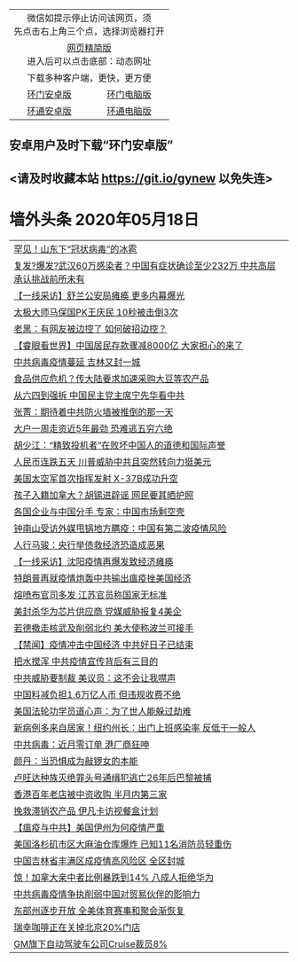 <table>  
  <tr>
    <td colspan="2" align="center">微信如提示停止访问该网页，须<br/>先点击右上角三个点，选择浏览器打开</td>
  <tr>
  <tr>
    <td colspan="2" align="center"><a href="https://gitcdn.xyz/cdn/otiny/up/master/show005.htm">网页精简版</a><br/>进入后可以点击底部：动态网址</td>
  </tr>
  <tr>
    <td colspan="2" align="center">下载多种客户端，更快，更方便</td>
  <tr>
  <tr>
    <td align="center"><a href="https://cdn.jsdelivr.net/gh/opipe/up/oGatea.apk">环门安卓版</a></td>
    <td align="center"><a href="https://cdn.jsdelivr.net/gh/opipe/up/oGate.zip">环门电脑版</a></td>
  </tr>
  <tr>
    <td align="center"><a href="https://cdn.jsdelivr.net/gh/opipe/up/oPipe.apk">环通安卓版</a></td>
    <td align="center"><a href="https://raw.githubusercontent.com/opipe/up/master/oPipe.zip">环通电脑版</a></td>
  </tr>
</table>

## 安卓用户及时下载“环门安卓版”
## <请及时收藏本站 https://git.io/gynew 以免失连> </a>
# 墙外头条 2020年05月18日</a>


<table>

<tr><td colspan="2" align="left"><a href="https://user.xgttd.press/?name=c1172180&key=zquqqokxqdzafbdg&from=gy">罕见！山东下“冠状病毒”的冰雹</a></td></tr>
<tr><td colspan="2" align="left"><a href="https://user.xgttd.press/?name=c1172174&key=zquqqokxqdzafbdg&from=gy">复发?爆发?武汉60万感染者？中国有症状确诊至少232万 中共高层承认挑战前所未有</a></td></tr>
<tr><td colspan="2" align="left"><a href="https://user.xgttd.press/?name=c1172196&key=zquqqokxqdzafbdg&from=gy">【一线采访】舒兰公安局瘫痪 更多内幕爆光</a></td></tr>
<tr><td colspan="2" align="left"><a href="https://user.xgttd.press/?name=c1172171&key=zquqqokxqdzafbdg&from=gy">太极大师马保国PK王庆民 10秒被击倒3次</a></td></tr>
<tr><td colspan="2" align="left"><a href="https://user.xgttd.press/?name=c1172181&key=zquqqokxqdzafbdg&from=gy">老黑：有网友被边控了 如何破招边控？</a></td></tr>
<tr><td colspan="2" align="left"><a href="https://user.xgttd.press/?name=c1172182&key=zquqqokxqdzafbdg&from=gy">【睿眼看世界】中国居民存款骤减8000亿 大家担心的来了</a></td></tr>
<tr><td colspan="2" align="left"><a href="https://user.xgttd.press/?name=c1172197&key=zquqqokxqdzafbdg&from=gy">中共病毒疫情蔓延 吉林又封一城</a></td></tr>
<tr><td colspan="2" align="left"><a href="https://user.xgttd.press/?name=c1172190&key=zquqqokxqdzafbdg&from=gy">食品供应危机？传大陆要求加速采购大豆等农产品</a></td></tr>
<tr><td colspan="2" align="left"><a href="https://user.xgttd.press/?name=c1172172&key=zquqqokxqdzafbdg&from=gy">从六四到强拆 中国民主党主席宁先华看中共</a></td></tr>
<tr><td colspan="2" align="left"><a href="https://user.xgttd.press/?name=c1172211&key=zquqqokxqdzafbdg&from=gy">张菁：期待着中共防火墙被推倒的那一天</a></td></tr>
<tr><td colspan="2" align="left"><a href="https://user.xgttd.press/?name=c1172189&key=zquqqokxqdzafbdg&from=gy">大户一周走资近5年最劲 恐难逃五穷六绝</a></td></tr>
<tr><td colspan="2" align="left"><a href="https://user.xgttd.press/?name=c1172198&key=zquqqokxqdzafbdg&from=gy">胡少江：“精致投机者”在败坏中国人的道德和国际声誉</a></td></tr>
<tr><td colspan="2" align="left"><a href="https://user.xgttd.press/?name=c1172186&key=zquqqokxqdzafbdg&from=gy">人民币连跌五天 川普威胁中共且突然转向力挺美元</a></td></tr>
<tr><td colspan="2" align="left"><a href="https://user.xgttd.press/?name=c1172207&key=zquqqokxqdzafbdg&from=gy">美国太空军首次指挥发射 X-37B成功升空</a></td></tr>
<tr><td colspan="2" align="left"><a href="https://user.xgttd.press/?name=c1172206&key=zquqqokxqdzafbdg&from=gy">孩子入籍加拿大？胡锡进辟谣 网民要其晒护照</a></td></tr>
<tr><td colspan="2" align="left"><a href="https://user.xgttd.press/?name=c1172187&key=zquqqokxqdzafbdg&from=gy">各国企业与中国分手 专家：中国市场剩空壳</a></td></tr>
<tr><td colspan="2" align="left"><a href="https://user.xgttd.press/?name=c1172205&key=zquqqokxqdzafbdg&from=gy">钟南山受访外媒甩锅地方瞒疫：中国有第二波疫情风险</a></td></tr>
<tr><td colspan="2" align="left"><a href="https://user.xgttd.press/?name=c1172191&key=zquqqokxqdzafbdg&from=gy">人行马骏：央行举债救经济恐造成恶果</a></td></tr>
<tr><td colspan="2" align="left"><a href="https://user.xgttd.press/?name=c1172066&key=zquqqokxqdzafbdg&from=gy">【一线采访】沈阳疫情再爆发致经济瘫痪</a></td></tr>
<tr><td colspan="2" align="left"><a href="https://user.xgttd.press/?name=c1172209&key=zquqqokxqdzafbdg&from=gy">特朗普再就疫情炮轰中共输出瘟疫挫美国经济</a></td></tr>
<tr><td colspan="2" align="left"><a href="https://user.xgttd.press/?name=c1172195&key=zquqqokxqdzafbdg&from=gy">熔喷布官司多发 江苏官员称国家无标准</a></td></tr>
<tr><td colspan="2" align="left"><a href="https://user.xgttd.press/?name=c1172204&key=zquqqokxqdzafbdg&from=gy">美封杀华为芯片供应商 党媒威胁报复4美企</a></td></tr>
<tr><td colspan="2" align="left"><a href="https://user.xgttd.press/?name=c1172208&key=zquqqokxqdzafbdg&from=gy">若德撤走核武及削弱北约 美大使称波兰可接手</a></td></tr>
<tr><td colspan="2" align="left"><a href="https://user.xgttd.press/?name=c1172214&key=zquqqokxqdzafbdg&from=gy">【禁闻】疫情冲击中国经济 中共好日子已结束</a></td></tr>
<tr><td colspan="2" align="left"><a href="https://user.xgttd.press/?name=c1172176&key=zquqqokxqdzafbdg&from=gy">把水搅浑 中共疫情宣传背后有三目的</a></td></tr>
<tr><td colspan="2" align="left"><a href="https://user.xgttd.press/?name=c1172179&key=zquqqokxqdzafbdg&from=gy">中共威胁要制裁 美议员：这不会让我噤声</a></td></tr>
<tr><td colspan="2" align="left"><a href="https://user.xgttd.press/?name=c1172188&key=zquqqokxqdzafbdg&from=gy">中国料减负担1.6万亿人币 但违规收费不绝</a></td></tr>
<tr><td colspan="2" align="left"><a href="https://user.xgttd.press/?name=c1172210&key=zquqqokxqdzafbdg&from=gy">美国法轮功学员道心声：为了世人能躲过劫难</a></td></tr>
<tr><td colspan="2" align="left"><a href="https://user.xgttd.press/?name=c1172202&key=zquqqokxqdzafbdg&from=gy">新病例多来自居家！纽约州长：出门上班感染率 反低于一般人</a></td></tr>
<tr><td colspan="2" align="left"><a href="https://user.xgttd.press/?name=c1172199&key=zquqqokxqdzafbdg&from=gy">中共病毒：近月零订单 港厂商狂呻</a></td></tr>
<tr><td colspan="2" align="left"><a href="https://user.xgttd.press/?name=c1172213&key=zquqqokxqdzafbdg&from=gy">颜丹：当恐惧成为敲锣女的本能</a></td></tr>
<tr><td colspan="2" align="left"><a href="https://user.xgttd.press/?name=c1172203&key=zquqqokxqdzafbdg&from=gy">卢旺达种族灭绝罪头号通缉犯逃亡26年后巴黎被捕</a></td></tr>
<tr><td colspan="2" align="left"><a href="https://user.xgttd.press/?name=c1172194&key=zquqqokxqdzafbdg&from=gy">香港百年老店被中资收购 半月内第三家</a></td></tr>
<tr><td colspan="2" align="left"><a href="https://user.xgttd.press/?name=c1172201&key=zquqqokxqdzafbdg&from=gy">挽救滞销农产品 伊凡卡访视餐盒计划</a></td></tr>
<tr><td colspan="2" align="left"><a href="https://user.xgttd.press/?name=c1172193&key=zquqqokxqdzafbdg&from=gy">【瘟疫与中共】美国伊州为何疫情严重</a></td></tr>
<tr><td colspan="2" align="left"><a href="https://user.xgttd.press/?name=c1172175&key=zquqqokxqdzafbdg&from=gy">美国洛杉矶市区大麻油仓库爆炸 已知11名消防员轻重伤</a></td></tr>
<tr><td colspan="2" align="left"><a href="https://user.xgttd.press/?name=c1172200&key=zquqqokxqdzafbdg&from=gy">中国吉林省丰满区成疫情高风险区 全区封城</a></td></tr>
<tr><td colspan="2" align="left"><a href="https://user.xgttd.press/?name=c1172212&key=zquqqokxqdzafbdg&from=gy">惊！加拿大亲中者比例暴跌到14%  八成人拒绝华为</a></td></tr>
<tr><td colspan="2" align="left"><a href="https://user.xgttd.press/?name=c1172183&key=zquqqokxqdzafbdg&from=gy">中共病毒疫情争执削弱中国对贸易伙伴的影响力</a></td></tr>
<tr><td colspan="2" align="left"><a href="https://user.xgttd.press/?name=c1172185&key=zquqqokxqdzafbdg&from=gy">东部州逐步开放 全美体育赛事和聚会渐恢复</a></td></tr>
<tr><td colspan="2" align="left"><a href="https://user.xgttd.press/?name=c1172184&key=zquqqokxqdzafbdg&from=gy">瑞幸咖啡正在关掉北京20%门店</a></td></tr>
<tr><td colspan="2" align="left"><a href="https://user.xgttd.press/?name=c1172173&key=zquqqokxqdzafbdg&from=gy">GM旗下自动驾驶车公司Cruise裁员8%</a></td></tr>

</table>
